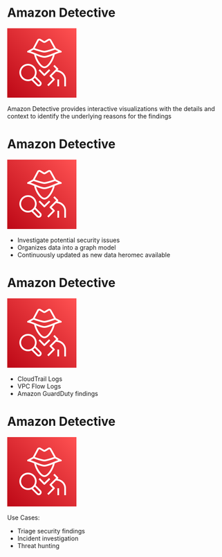 # Amazon Detective

![](../resources/images/aws_detective.svg)

Amazon Detective provides interactive visualizations with the details and context to identify the underlying reasons for the findings

# Amazon Detective

![](../resources/images/aws_detective.svg)

- Investigate potential security issues
- Organizes data into a graph model
- Continuously updated as new data heromec available

# Amazon Detective

![](../resources/images/aws_detective.svg)

- CloudTrail Logs
- VPC Flow Logs
- Amazon GuardDuty findings

# Amazon Detective

![](../resources/images/aws_detective.svg)

Use Cases:
- Triage security findings
- Incident investigation
- Threat hunting

<!-- 

Triage is often the first phase of the investigation process that is used to decide whether the finding is a real security issue or a false positive. Using Amazon Detective visualizations, you can see what resource, IP addresses, and AWS accounts are connected to that finding, related findings, and activity that occurred close in time or location to that finding, to quickly determine if the finding is an actual malicious activity or a false positive.

Some security findings require deep investigation to determine the extent of the malicious activity, its impact, and the underlying cause. When findings are identified by AWS Security services such as Amazon GuardDuty, you can go to Amazon Detective and immediately see context and activity related to the finding, drill down into relevant historical activities to identify unusual patterns and quickly determine the nature and extent of root cause and the activity that contributed to the finding. 

Threat hunting is a proactive analysis to uncover hidden threats based on certain clues or hypotheses. Amazon Detective helps with threat hunting by enabling you to focus on specific resources such as IP addresses, AWS accounts, VPC, and EC2 instances and providing detailed visualizations of activities associated with those resources. Amazon Detective helps with the hunting process by providing time-based analysis and the ability to drill in, see all the activities during a specific time period, and spot changes from the norm.

-->